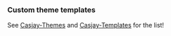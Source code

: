 ### Custom theme templates  
  
See [Casjay-Themes](https://github.com/casjay-themes/) and [Casjay-Templates](https://github.com/casjay-templates/) for the list!
